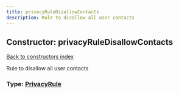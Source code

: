 ```yaml
---
title: privacyRuleDisallowContacts
description: Rule to disallow all user contacts
---
```

## Constructor: privacyRuleDisallowContacts  
[Back to constructors index](index.md)



Rule to disallow all user contacts




### Type: [PrivacyRule](../types/PrivacyRule.md)


